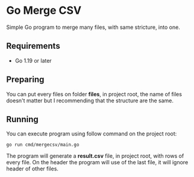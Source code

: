 # Go Merge CSV
Simple Go program to merge many files, with same stricture, into one.

## Requirements
- Go 1.19 or later

## Preparing
You can put every files on folder **files**, in project root, the name of files doesn't matter but I recommending that the structure are the same.

## Running
You can execute program using follow command on the project root:

    go run cmd/mergecsv/main.go 

The program will generate a **result.csv** file, in project root, with rows of every file. On the header the program will use of the last file, it will ignore header of other files.
